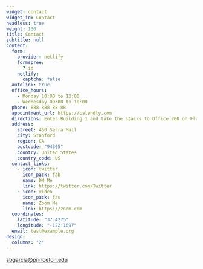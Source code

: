 ```yaml
---
widget: contact
widget_id: Contact
headless: true
weight: 130
title: Contact
subtitle: null
content:
  form:
    provider: netlify
    formspree:
      ? id
    netlify:
      captcha: false
  autolink: true
  office_hours:
    - Monday 10:00 to 13:00
    - Wednesday 09:00 to 10:00
  phone: 888 888 88 88
  appointment_url: https://calendly.com
  directions: Enter Building 1 and take the stairs to Office 200 on Floor 2
  address:
    street: 450 Serra Mall
    city: Stanford
    region: CA
    postcode: "94305"
    country: United States
    country_code: US
  contact_links:
    - icon: twitter
      icon_pack: fab
      name: DM Me
      link: https://twitter.com/Twitter
    - icon: video
      icon_pack: fas
      name: Zoom Me
      link: https://zoom.com
  coordinates:
    latitude: "37.4275"
    longitude: "-122.1697"
  email: test@example.org
design:
  columns: "2"
---
```

sbgarcia@princeton.edu